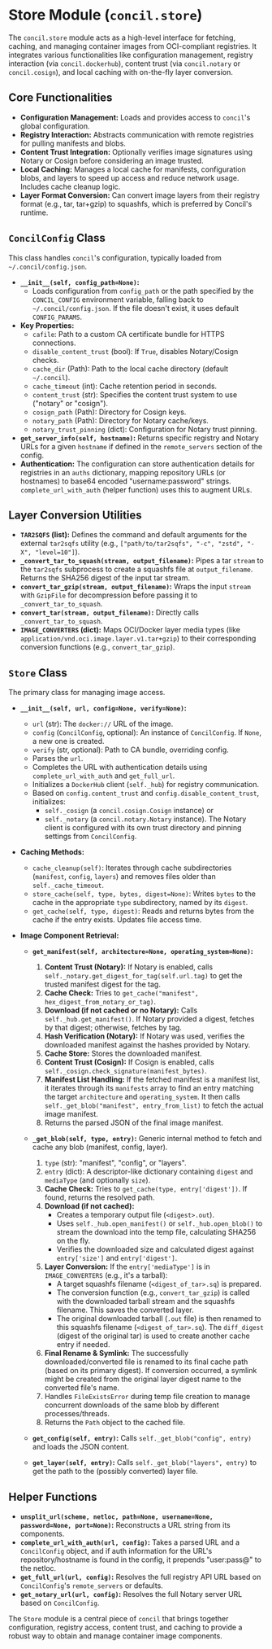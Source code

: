 # Store Module (`concil.store`)

The `concil.store` module acts as a high-level interface for fetching, caching, and managing container images from OCI-compliant registries. It integrates various functionalities like configuration management, registry interaction (via `concil.dockerhub`), content trust (via `concil.notary` or `concil.cosign`), and local caching with on-the-fly layer conversion.

## Core Functionalities

-   **Configuration Management:** Loads and provides access to `concil`'s global configuration.
-   **Registry Interaction:** Abstracts communication with remote registries for pulling manifests and blobs.
-   **Content Trust Integration:** Optionally verifies image signatures using Notary or Cosign before considering an image trusted.
-   **Local Caching:** Manages a local cache for manifests, configuration blobs, and layers to speed up access and reduce network usage. Includes cache cleanup logic.
-   **Layer Format Conversion:** Can convert image layers from their registry format (e.g., tar, tar+gzip) to squashfs, which is preferred by Concil's runtime.

## `ConcilConfig` Class

This class handles `concil`'s configuration, typically loaded from `~/.concil/config.json`.

-   **`__init__(self, config_path=None)`:**
    *   Loads configuration from `config_path` or the path specified by the `CONCIL_CONFIG` environment variable, falling back to `~/.concil/config.json`. If the file doesn't exist, it uses default `CONFIG_PARAMS`.
-   **Key Properties:**
    *   `cafile`: Path to a custom CA certificate bundle for HTTPS connections.
    *   `disable_content_trust` (bool): If `True`, disables Notary/Cosign checks.
    *   `cache_dir` (Path): Path to the local cache directory (default `~/.concil`).
    *   `cache_timeout` (int): Cache retention period in seconds.
    *   `content_trust` (str): Specifies the content trust system to use ("notary" or "cosign").
    *   `cosign_path` (Path): Directory for Cosign keys.
    *   `notary_path` (Path): Directory for Notary cache/keys.
    *   `notary_trust_pinning` (dict): Configuration for Notary trust pinning.
-   **`get_server_info(self, hostname)`:** Returns specific registry and Notary URLs for a given `hostname` if defined in the `remote_servers` section of the config.
-   **Authentication:** The configuration can store authentication details for registries in an `auths` dictionary, mapping repository URLs (or hostnames) to base64 encoded "username:password" strings. `complete_url_with_auth` (helper function) uses this to augment URLs.

## Layer Conversion Utilities

-   **`TAR2SQFS` (list):** Defines the command and default arguments for the external `tar2sqfs` utility (e.g., `["path/to/tar2sqfs", "-c", "zstd", "-X", "level=10"]`).
-   **`_convert_tar_to_squash(stream, output_filename)`:** Pipes a tar `stream` to the `tar2sqfs` subprocess to create a squashfs file at `output_filename`. Returns the SHA256 digest of the input tar stream.
-   **`convert_tar_gzip(stream, output_filename)`:** Wraps the input `stream` with `GzipFile` for decompression before passing it to `_convert_tar_to_squash`.
-   **`convert_tar(stream, output_filename)`:** Directly calls `_convert_tar_to_squash`.
-   **`IMAGE_CONVERTERS` (dict):** Maps OCI/Docker layer media types (like `application/vnd.oci.image.layer.v1.tar+gzip`) to their corresponding conversion functions (e.g., `convert_tar_gzip`).

## `Store` Class

The primary class for managing image access.

-   **`__init__(self, url, config=None, verify=None)`:**
    *   `url` (str): The `docker://` URL of the image.
    *   `config` (`ConcilConfig`, optional): An instance of `ConcilConfig`. If `None`, a new one is created.
    *   `verify` (str, optional): Path to CA bundle, overriding config.
    *   Parses the `url`.
    *   Completes the URL with authentication details using `complete_url_with_auth` and `get_full_url`.
    *   Initializes a `DockerHub` client (`self._hub`) for registry communication.
    *   Based on `config.content_trust` and `config.disable_content_trust`, initializes:
        *   `self._cosign` (a `concil.cosign.Cosign` instance) or
        *   `self._notary` (a `concil.notary.Notary` instance). The Notary client is configured with its own trust directory and pinning settings from `ConcilConfig`.

-   **Caching Methods:**
    *   `cache_cleanup(self)`: Iterates through cache subdirectories (`manifest`, `config`, `layers`) and removes files older than `self._cache_timeout`.
    *   `store_cache(self, type, bytes, digest=None)`: Writes `bytes` to the cache in the appropriate `type` subdirectory, named by its `digest`.
    *   `get_cache(self, type, digest)`: Reads and returns bytes from the cache if the entry exists. Updates file access time.

-   **Image Component Retrieval:**
    *   **`get_manifest(self, architecture=None, operating_system=None)`:**
        1.  **Content Trust (Notary):** If Notary is enabled, calls `self._notary.get_digest_for_tag(self.url.tag)` to get the trusted manifest digest for the tag.
        2.  **Cache Check:** Tries to `get_cache("manifest", hex_digest_from_notary_or_tag)`.
        3.  **Download (if not cached or no Notary):** Calls `self._hub.get_manifest()`. If Notary provided a digest, fetches by that digest; otherwise, fetches by tag.
        4.  **Hash Verification (Notary):** If Notary was used, verifies the downloaded manifest against the hashes provided by Notary.
        5.  **Cache Store:** Stores the downloaded manifest.
        6.  **Content Trust (Cosign):** If Cosign is enabled, calls `self._cosign.check_signature(manifest_bytes)`.
        7.  **Manifest List Handling:** If the fetched manifest is a manifest list, it iterates through its `manifests` array to find an entry matching the target `architecture` and `operating_system`. It then calls `self._get_blob("manifest", entry_from_list)` to fetch the actual image manifest.
        8.  Returns the parsed JSON of the final image manifest.

    *   **`_get_blob(self, type, entry)`:** Generic internal method to fetch and cache any blob (manifest, config, layer).
        1.  `type` (str): "manifest", "config", or "layers".
        2.  `entry` (dict): A descriptor-like dictionary containing `digest` and `mediaType` (and optionally `size`).
        3.  **Cache Check:** Tries to `get_cache(type, entry['digest'])`. If found, returns the resolved path.
        4.  **Download (if not cached):**
            *   Creates a temporary output file (`<digest>.out`).
            *   Uses `self._hub.open_manifest()` or `self._hub.open_blob()` to stream the download into the temp file, calculating SHA256 on the fly.
            *   Verifies the downloaded size and calculated digest against `entry['size']` and `entry['digest']`.
        5.  **Layer Conversion:** If the `entry['mediaType']` is in `IMAGE_CONVERTERS` (e.g., it's a tarball):
            *   A target squashfs filename (`<digest_of_tar>.sq`) is prepared.
            *   The conversion function (e.g., `convert_tar_gzip`) is called with the downloaded tarball stream and the squashfs filename. This saves the converted layer.
            *   The original downloaded tarball (`.out` file) is then renamed to this squashfs filename (`<digest_of_tar>.sq`). The `diff_digest` (digest of the original tar) is used to create another cache entry if needed.
        6.  **Final Rename & Symlink:** The successfully downloaded/converted file is renamed to its final cache path (based on its primary digest). If conversion occurred, a symlink might be created from the original layer digest name to the converted file's name.
        7.  Handles `FileExistsError` during temp file creation to manage concurrent downloads of the same blob by different processes/threads.
        8.  Returns the `Path` object to the cached file.

    *   **`get_config(self, entry)`:** Calls `self._get_blob("config", entry)` and loads the JSON content.
    *   **`get_layer(self, entry)`:** Calls `self._get_blob("layers", entry)` to get the path to the (possibly converted) layer file.

## Helper Functions

-   **`unsplit_url(scheme, netloc, path=None, username=None, password=None, port=None)`:** Reconstructs a URL string from its components.
-   **`complete_url_with_auth(url, config)`:** Takes a parsed URL and a `ConcilConfig` object, and if auth information for the URL's repository/hostname is found in the config, it prepends "user:pass@" to the netloc.
-   **`get_full_url(url, config)`:** Resolves the full registry API URL based on `ConcilConfig`'s `remote_servers` or defaults.
-   **`get_notary_url(url, config)`:** Resolves the full Notary server URL based on `ConcilConfig`.

The `Store` module is a central piece of `concil` that brings together configuration, registry access, content trust, and caching to provide a robust way to obtain and manage container image components.
